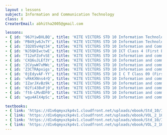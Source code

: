 ```yaml
--- 
layout : lessons 
subject: Information and Communication Technology
class: X
CreaterEmail: abhitha2005@gmail.com

lessons: 
- { id: '96JYiwBXLBQ', title: 'KITE VICTERS STD 10 Information Technology Class 01(First Bell-ഫസ്റ്റ് ബെല്‍)' }
- { id: 'PB49jw6Jv7Y', title: 'KITE VICTERS STD 10 Information Technology Class 02 (First Bell-ഫസ്റ്റ് ബെല്‍)' }
- { id: 'IQ2O5vHqt34', title: 'KITE VICTERS STD 10 Information and Communication Technology Class 3 (First Bell-ഫസ്റ്റ് ബെല്‍)' }
- { id: 'NJ5QHIwctwE', title: 'KITE VICTERS STD 10 ICT Class 4 (First Bell-ഫസ്റ്റ് ബെല്‍)' }
- { id: 'T12oFZoFvSE', title: 'KITE VICTERS STD 10 Information and communication Technology Class 05 (First Bell-ഫസ്റ്റ് ബെല്‍)' }
- { id: 'CXQ6uJLEf3Y', title: 'KITE VICTERS STD 10 Information and communication Technology Class 06 (First Bell-ഫസ്റ്റ് ബെല്‍)' }
- { id: '2CVywW7xMWc', title: 'KITE VICTERS STD 10 Information and communication Technology class 07(First Bell-ഫസ്റ്റ് ബെല്‍)' }
- { id: 'Z3CTRApxigs', title: 'KITE VICTERS STD 10 Information and communication Technology Class 08 (First Bell-ഫസ്റ്റ് ബെല്‍)' }
- { id: '0jEdyvAF-YY', title: 'KITE VICTERS STD 10 I C T Class 09 (First Bell-ഫസ്റ്റ് ബെല്‍)' }
- { id: 'vRkKXNns4rQ', title: 'KITE VICTERS STD 10 Information and communication Technology Class 10 (First Bell-ഫസ്റ്റ് ബെല്‍)' }
- { id: 'IZarJXvBz9k', title: 'KITE VICTERS STD 10 Information and communication technology Class 11 (First Bell-ഫസ്റ്റ് ബെല്‍)' }
- { id: '02fi43BvFj0', title: 'KITE VICTERS STD 10 Information and communication Technology Class 12 (First Bell-ഫസ്റ്റ് ബെല്‍)' }
- { id: 'ft6-LMvdDF0', title: 'KITE VICTERS STD 10 Information and communication Technology Class 13 (First Bell-ഫസ്റ്റ് ബെല്‍)' }
- { id: 'wgu4AlX4pSc', title: 'KITE VICTERS STD 10 Information and communication Technology Class 14 (First Bell-ഫസ്റ്റ് ബെല്‍)' }

textbooks:
- { link: 'https://d1v6qmyxzkp4v1.cloudfront.net/uploads/ebook/Std_10/ICT_Eng_1/ICT_Eng_1.pdf', title: 'ICT Part -1' , medium: 'English' }
- { link: 'https://d1v6qmyxzkp4v1.cloudfront.net/uploads/ebook/VOL_2_10/ICT_English_2/ICT_English_2.pdf', title: 'ICT Part -2' , medium: 'English' }
- { link: 'https://d1v6qmyxzkp4v1.cloudfront.net/uploads/ebook/Std_10/ICT_Mal_1/ICT_Mal_1.pdf', title: 'ICT Part -1' , medium: 'Malayalam' }
- { link: 'https://d1v6qmyxzkp4v1.cloudfront.net/uploads/ebook/VOL_2_10/ICT_%20Malayalam_2/ICT_%20Malayalam_2.pdf', title: 'ICT Part -2' , medium: 'Malayalam' }
--- 
```

